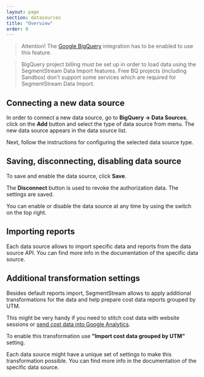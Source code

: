 ```yaml
---
layout: page
section: datasources
title: "Overview"
order: 0
---
```


> Attention! The [Google BigQuery](/integrations/google-bigquery) integration has to be enabled to use this feature.

> BigQuery project billing must be set up in order to load data using the SegmentStream Data Import features. Free BQ projects (including Sandbox) don't support some services which are required for SegmentStream Data Import.

## Connecting a new data source

In order to connect a new data source, go to **BigQuery → Data Sources**, click on the **Add** button and select the type of data source from menu. The new data source appears in the data source list.

Next, follow the instructions for configuring the selected data source type.

## Saving, disconnecting, disabling data source
To save and enable the data source, click **Save**.

The **Disconnect** button is used to revoke the authorization data. The settings are saved.

You can enable or disable the data source at any time by using the switch on the top right.

## Importing reports

Each data source allows to import specific data and reports from the data source API. You can find more info in the documentation of the specific data source.

## Additional transformation settings

Besides default reports import, SegmentStream allows to apply additional transformations for the data and help prepare cost data reports grouped by UTM.

This might be very handy if you need to stitch cost data with website sessions or [send cost data into Google Analytics](/datadestinations/google-analytics).

To enable this transformation use **"Import cost data grouped by UTM"** setting.

Each data source might have a unique set of settings to make this transformation possible. You can find more info in the documentation of the specific data source.
